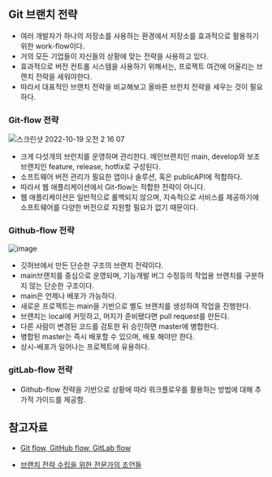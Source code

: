 ## Git 브랜치 전략
  - 여러 개발자가 하나의 저장소를 사용하는 환경에서 저장소를 효과적으로 활용하기 위한 work-flow이다.
  - 거의 모든 기업들이 자신들의 상황에 맞는 전략을 사용하고 있다.
  - 효과적으로 버전 컨트롤 시스템을 사용하기 위해서는, 프로젝트 여건에 어울리는 브랜치 전략을 세워야한다.
  - 따라서 대표적인 브랜치 전략을 비교해보고 올바른 브런치 전략을 세우는 것이 필요하다.
  
### Git-flow 전략

![스크린샷 2022-10-19 오전 2 16 07](https://user-images.githubusercontent.com/69416561/196500112-60fe7e74-b0b8-40e5-b48b-a57758553d6b.png)


- 크게 다섯개의 브런치를 운영하며 관리한다. 메인브랜치인 main, develop와 보조 브랜치인 feature, release, hotfix로 구성된다. 
- 소프트웨어 버전 관리가 필요한 앱이나 솔루션, 혹은 publicAPI에 적합하다.
- 따라서 웹 애플리케이션에서 Git-flow는 적합한 전략이 아니다.
- 웹 애플리케이션은 일반적으로 롤백되지 않으며, 지속적으로 서비스를 제공하기에 소프트웨어를 다양한 버전으로 지원할 필요가 없기 때문이다.

### Github-flow 전략

![image](http://cdn-ak.f.st-hatena.com/images/fotolife/s/shoma2da/20151104/20151104223339.png)

- 깃허브에서 만든 단순한 구조의 브랜치 전략이다.
- main브랜치를 중심으로 운영되며, 기능개발 버그 수정등의 작업용 브랜치를 구분하지 않는 단순한 구조이다.
- main은 언제나 배포가 가능하다.
- 새로운 프로젝트는 main을 기반으로 별도 브랜치를 생성하여 작업을 진행한다.
- 브랜치는 local에 커밋하고, 머지가 준비됐다면 pull request를 만든다.
- 다른 사람이 변경된 코드를 검토한 뒤 승인하면 master에 병합한다.
- 병합된 master는 즉시 배포할 수 있으며, 배포 해야만 한다.
- 상시-배포가 일어나는 프로젝트에 유용하다.
  
### gitLab-flow 전략

- Github-flow 전략을 기반으로 상황에 따라 워크플로우를 활용하는 방법에 대해 추가적 가이드를 제공함.


## 참고자료

- [Git flow, GitHub flow, GitLab flow](https://ujuc.github.io/2015/12/16/git-flow-github-flow-gitlab-flow/)

- [브랜치 전략 수립을 위한 전문가의 조언들](http://blog.hwahae.co.kr/all/tech/tech-tech/9507/)

